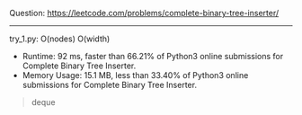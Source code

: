 Question: https://leetcode.com/problems/complete-binary-tree-inserter/

---

try_1.py: O(nodes) O(width)

* Runtime: 92 ms, faster than 66.21% of Python3 online submissions for Complete Binary Tree Inserter.
* Memory Usage: 15.1 MB, less than 33.40% of Python3 online submissions for Complete Binary Tree Inserter.

> deque